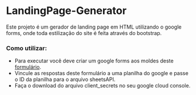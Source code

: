 # LandingPage-Generator
Este projeto é um gerador de landing page em HTML utilizando o google forms, onde toda estilização do site é feita através do bootstrap.

### Como utilizar:
- Para executar você deve criar um google forms aos moldes deste [formulário](https://docs.google.com/forms/d/e/1FAIpQLSdDK61ZXKqD_vwxwDAG9cZXZOz9j7CU0IpjrZMdA-a-PYErVA/viewform).
- Vincule as respostas deste formulário a uma planilha do google e passe o ID da planilha para o arquivo sheetsAPI.
- Faça o download do arquivo client_secrets no seu google cloud console.
